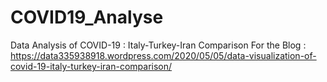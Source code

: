 # COVID19_Analyse
Data Analysis of COVID-19 : Italy-Turkey-Iran Comparison
For the Blog : https://data335938918.wordpress.com/2020/05/05/data-visualization-of-covid-19-italy-turkey-iran-comparison/
